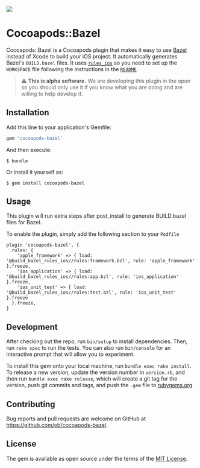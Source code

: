 ![](https://github.com/ob/cocoapods-bazel/workflows/master/badge.svg)

# Cocoapods::Bazel

Cocoapods::Bazel is a Cocoapods plugin that makes it easy to use [Bazel](https://bazel.build) instead of Xcode to build your iOS project. It automatically generates Bazel's `BUILD.bazel` files. It uses [`rules_ios`](https://github.com/ob/rules_ios) so you need to set up the `WORKSPACE` file following the instructions in the [`README`](https://github.com/ob/rules_ios/blob/master/README.md).

> :warning: **This is alpha software.** We are developing this plugin in the open so you should only use it if you know what you are doing and are willing to help develop it.

## Installation

Add this line to your application's Gemfile:

```ruby
gem 'cocoapods-bazel'
```

And then execute:

    $ bundle

Or install it yourself as:

    $ gem install cocoapods-bazel

## Usage

This plugin will run extra steps after post_install to generate BUILD.bazel files for Bazel.

To enable the plugin, simply add the following section to your `Podfile`

```
plugin 'cocoapods-bazel', {
  rules: {
    'apple_framework' => { load: '@build_bazel_rules_ios//rules:framework.bzl', rule: 'apple_framework' }.freeze,
    'ios_application' => { load: '@build_bazel_rules_ios//rules:app.bzl', rule: 'ios_application' }.freeze,
    'ios_unit_test' => { load: '@build_bazel_rules_ios//rules:test.bzl', rule: 'ios_unit_test' }.freeze
  }.freeze,
}
```

## Development

After checking out the repo, run `bin/setup` to install dependencies. Then, run `rake spec` to run the tests. You can also run `bin/console` for an interactive prompt that will allow you to experiment.

To install this gem onto your local machine, run `bundle exec rake install`. To release a new version, update the version number in `version.rb`, and then run `bundle exec rake release`, which will create a git tag for the version, push git commits and tags, and push the `.gem` file to [rubygems.org](https://rubygems.org).

## Contributing

Bug reports and pull requests are welcome on GitHub at https://github.com/ob/cocoapods-bazel.

## License

The gem is available as open source under the terms of the [MIT License](https://opensource.org/licenses/MIT).
